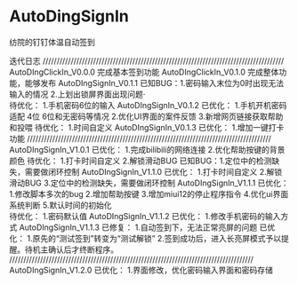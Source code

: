 # AutoDingSignIn
纺院的钉钉体温自动签到

迭代日志
//////////////////////////////////////////////////////////////////////////////////////
AutoDIngClickIn_V0.0.0
	完成基本签到功能
AutoDIngClickIn_V0.1.0
	完成整体功能，能够发布
AutoDIngSignIn_V0.1.1
	已知BUG：1.密码输入末位为0时出现无法输入的情况
		2.上划出锁屏界面出现问题·	
	待优化：	1.手机密码6位的输入
AutoDIngSignIn_V0.1.2
	已优化：	1.手机开机密码适配 4位 6位和无密码等情况
		2.优化UI界面的案件反馈
		3.新增网页链接获取帮助和投喂
	待优化：	1.时间自定义
AutoDIngSignIn_V0.1.3
	已优化：	1.增加一键打卡功能
///////////////////////////////////////////////////////////////////////////////////////
AutoDIngSignIn_V1.0.1
	已优化：	1.完成bilibili的网络连接
		2.优化帮助按键的背景颜色
	待优化：	1.打卡时间自定义
		2.解锁滑动BUG
	已知BUG：1.定位中的检测缺失，需要做闭环控制
AutoDIngSignIn_V1.1.0
	已优化：	1.打卡时间自定义
		2.解锁滑动BUG
		3.定位中的检测缺失，需要做闭环控制
AutoDIngSignIn_V1.1.1
	已优化：	1.修改脚本多次的bug
		2.增加帮助按键
		3.增加miui12的停止程序指令
		4.优化ui界面系统判断
		5.默认时间的初始化		
	待优化：	1.密码默认值
AutoDIngSignIn_V1.1.2
	已优化：	1.修改手机密码的输入方式
AutoDIngSignIn_V1.1.3
	已修复：	1.自动签到下，无法正常亮屏的问题
	已优化：	1.原先的“测试签到”转变为“测试解锁”
		2.签到成功后，进入长亮屏模式予以提醒。待机主确认后才终断程序。
///////////////////////////////////////////////////////////////////////////////////////
AutoDIngSignIn_V1.2.0
	已优化：	1.界面修改，优化密码输入界面和密码存储

